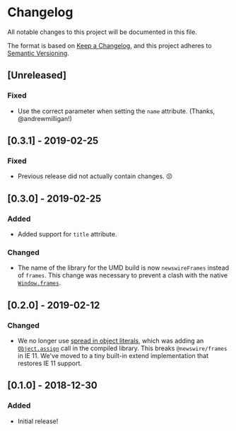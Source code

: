 # Changelog

All notable changes to this project will be documented in this file.

The format is based on [Keep a Changelog](https://keepachangelog.com/en/1.0.0/),
and this project adheres to [Semantic Versioning](https://semver.org/spec/v2.0.0.html).

## [Unreleased]

### Fixed

- Use the correct parameter when setting the `name` attribute. (Thanks, @andrewmilligan!)

## [0.3.1] - 2019-02-25

### Fixed

- Previous release did not actually contain changes. 😣

## [0.3.0] - 2019-02-25

### Added

- Added support for `title` attribute.

### Changed

- The name of the library for the UMD build is now `newswireFrames` instead of `frames`. This change was necessary to prevent a clash with the native [`Window.frames`](https://developer.mozilla.org/en-US/docs/Web/API/Window/frames).

## [0.2.0] - 2019-02-12

### Changed

- We no longer use [spread in object literals](https://developer.mozilla.org/en-US/docs/Web/JavaScript/Reference/Operators/Spread_syntax#Spread_in_object_literals), which was adding an [`Object.assign`](https://developer.mozilla.org/en-US/docs/Web/JavaScript/Reference/Global_Objects/Object/assign) call in the compiled library. This breaks `@newswire/frames` in IE 11. We've moved to a tiny built-in extend implementation that restores IE 11 support.

## [0.1.0] - 2018-12-30

### Added

- Initial release!
